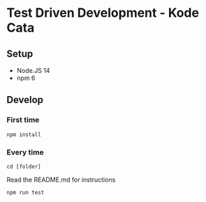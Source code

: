 # Test Driven Development - Kode Cata

## Setup
* Node.JS 14
* npm 6

## Develop

### First time

`npm install`

### Every time

`cd [folder]`

Read the README.md for instructions

`npm run test`
